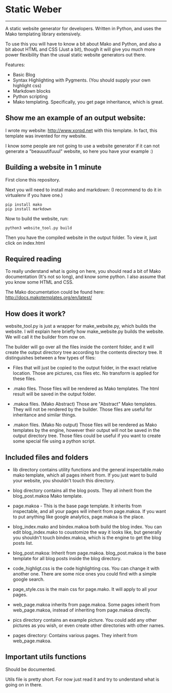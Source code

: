# Static Weber
---------------

A static website generator for developers.
Written in Python, and uses the Mako templating library extensively.

To use this you will have to know a bit about Mako and Python, and also a bit
about HTML and CSS (Just a bit), though it will give you much more power
flexibility than the usual static website generators out there.

Features:
- Basic Blog
- Syntax Highlighting with Pygments. (You should supply your own highlight css)
- Markdown blocks
- Python scripting
- Mako templating. Specifically, you get page inheritance, which is great.

## Show me an example of an output website:

I wrote my website: http://www.xorpd.net with this template.
In fact, this template was invented for my website.

I know some people are not going to use a website generator if it can not
generate a "beauuutifuuul" website, so here you have your example :)

## Building a website in 1 minute

First clone this repository.

Next you will need to install mako and markdown:
(I recommend to do it in virtualenv if you have one.)

	pip install mako
	pip install markdown

Now to build the website, run:

	python3 website_tool.py build

Then you have the compiled website in the output folder.
To view it, just click on index.html

## Required reading

To really understand what is going on here, you should read a bit of Mako
documentation (It's not so long), and know some python. I also assume that you
know some HTML and CSS.

The Mako documentation could be found here:
http://docs.makotemplates.org/en/latest/


## How does it work?

website_tool.py is just a wrapper for make_website.py, which builds the
website. I will explain here briefly how make_website.py builds the website. We
will call it the builder from now on.

The builder will go over all the files inside the content folder, and it
will create the output directory tree according to the contents directory
tree. It distinguishes between a few types of files:

- Files that will just be copied to the output folder, in the exact relative
  location. Those are pictures, css files etc. No transform is applied for
  these files.

- .mako files. Those files will be rendered as Mako templates. The html result
  will be saved in the output folder.

- .makoa files. (Mako Abstract) Those are "Abstract" Mako templates. They will
  not be rendered by the builder. Those files are useful for inheritance and
  similar things.

- .makon files. (Mako No output) Those files will be rendered as Mako templates
  by the engine, however their output will not be saved in the output directory
  tree. Those files could be useful if you want to create some special file
  using a python script.

## Included files and folders

- lib directory contains utility functions and the general inspectable.mako mako
  template, which all pages inherit from. If you just want to build your
  website, you shouldn't touch this directory.

- blog directory contains all the blog posts. They all inherit from the
  blog_post.makoa Mako template.

- page.makoa - This is the base page template. It inherits from inspectable,
  and all your pages will inherit from page.makoa. If you want to put anything
  like google analytics, page.makoa is the place.

- blog_index.mako and bindex.makoa both build the blog index. You can edit
  blog_index.mako to coustomize the way it looks like, but generally you
  shouldn't touch bindex.makoa, which is the engine to get the blog posts list.

- blog_post.makoa: Inherit from page.makoa. blog_post.makoa is the base
  template for all blog posts inside the blog directory.

- code_highligt.css is the code highlighting css. You can change it with
  another one. There are some nice ones you could find with a simple google
  search.

- page_style.css is the main css for page.mako. It will apply to all your
  pages.

- web_page.makoa inherits from page.makoa. Some pages inherit from 
  web_page.makoa, instead of inheriting from page.makoa directly.

- pics directory contains an example picture. You could add any other pictures
  as you wish, or even create other directories with other names.

- pages directory: Contains various pages. They inherit from web_page.makoa.


## Important utils functions

Should be documented. 

Utils file is pretty short. For now just read it and try
to understand what is going on in there.

